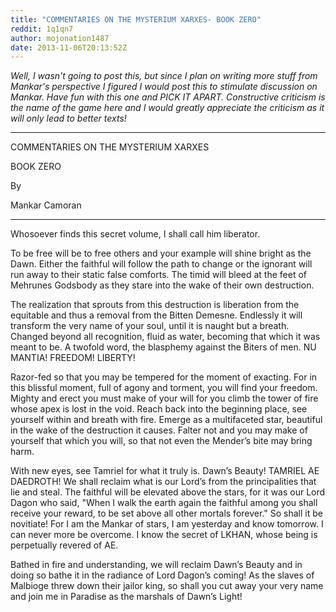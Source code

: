 ```yaml
---
title: "COMMENTARIES ON THE MYSTERIUM XARXES- BOOK ZERO"
reddit: 1q1qn7
author: mojonation1487
date: 2013-11-06T20:13:52Z
---
```


*Well, I wasn't going to post this, but since I plan on writing more stuff from Mankar's perspective I figured I would post this to stimulate discussion on Mankar. Have fun with this one and PICK IT APART. Constructive criticism is the name of the game here and I would greatly appreciate the criticism as it will only lead to better texts!*
____________________________________

COMMENTARIES ON THE MYSTERIUM XARXES

BOOK ZERO

By

Mankar Camoran
___________________________________

Whosoever finds this secret volume, I shall call him liberator.

To be free will be to free others and your example will shine bright as the Dawn. Either the faithful will follow the path to change or the ignorant will run away to their static false comforts. The timid will bleed at the feet of Mehrunes Godsbody as they stare into the wake of their own destruction.

The realization that sprouts from this destruction is liberation from the equitable and thus a removal from the Bitten Demesne. Endlessly it will transform the very name of your soul, until it is naught but a breath. Changed beyond all recognition, fluid as water, becoming that which it was meant to be. A twofold word, the blasphemy against the Biters of men. NU MANTIA! FREEDOM! LIBERTY! 

Razor-fed so that you may be tempered for the moment of exacting. For in this blissful moment, full of agony and torment, you will find your freedom. Mighty and erect you must make of your will for you climb the tower of fire whose apex is lost in the void. Reach back into the beginning place, see yourself within and breath with fire. Emerge as a multifaceted star, beautiful in the wake of the destruction it causes. Falter not and you may make of yourself that which you will, so that not even the Mender’s bite may bring harm.

With new eyes, see Tamriel for what it truly is. Dawn’s Beauty! TAMRIEL AE DAEDROTH! We shall reclaim what is our Lord’s from the principalities that lie and steal. The faithful will be elevated above the stars, for it was our Lord Dagon who said, "When I walk the earth again the faithful among you shall receive your reward, to be set above all other mortals forever." So shall it be novitiate! For I am the Mankar of stars, I am yesterday and know tomorrow. I can never more be overcome. I know the secret of LKHAN, whose being is perpetually revered of AE.

Bathed in fire and understanding, we will reclaim Dawn’s Beauty and in doing so bathe it in the radiance of Lord Dagon’s coming! As the slaves of Malbioge threw down their jailor king, so shall you cut away your very name and join me in Paradise as the marshals of Dawn’s Light!
